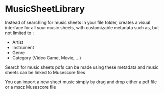 # MusicSheetLibrary

Instead of searching for music sheets in your file folder, creates a visual interface for all your music sheets, with customizable metadata such as, but not limited to :
- Artist
- Instrument
- Genre
- Category (Video Game, Movie, ...)

Search for music sheets pdfs can be made using these metadata and music sheets can be linked to Musescore files

You can import a new sheet music simply by drag and drop either a pdf file or a mscz Musescore file
